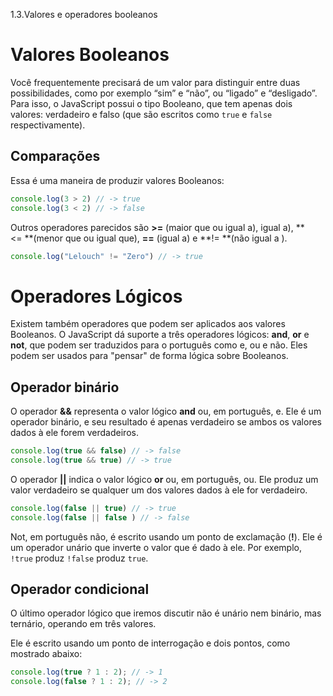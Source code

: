 1.3.Valores e operadores booleanos

# Valores Booleanos

Você frequentemente precisará de um valor para distinguir entre duas possibilidades, como por exemplo “sim” e “não”, ou “ligado” e “desligado”. Para isso, o JavaScript possui o tipo Booleano, que tem apenas dois valores: verdadeiro e falso (que são escritos como `true` e `false` respectivamente).

## Comparações

Essa é uma maneira de produzir valores Booleanos:

```js
console.log(3 > 2) // -> true
console.log(3 < 2) // -> false
```

Outros operadores parecidos são **>=** (maior que ou igual a), igual a), **<= **(menor que ou igual que), **==** (igual a) e **!= **(não igual a ).

```js
console.log("Lelouch" != "Zero") // -> true
```

# Operadores Lógicos

Existem também operadores que podem ser aplicados aos valores Booleanos. O JavaScript dá suporte a três operadores lógicos: **and**, **or** e **not**, que podem ser traduzidos para o português como e, ou e não. Eles podem ser usados para "pensar" de forma lógica sobre Booleanos.

## Operador binário

O operador **&&** representa o valor lógico **and** ou, em português, e. Ele é um operador binário, e seu resultado é apenas verdadeiro se ambos os valores dados à ele forem verdadeiros.

```js
console.log(true && false) // -> false
console.log(true && true) // -> true
```

O operador **||** indica o valor lógico **or** ou, em português, ou. Ele produz um valor verdadeiro se qualquer um dos valores dados à ele for verdadeiro.

```js
console.log(false || true) // -> true
console.log(false || false ) // -> false
```

Not, em português não, é escrito usando um ponto de exclamação (**!**). Ele é um operador unário que inverte o valor que é dado à ele. Por exemplo, `!true` produz `!false` produz `true`.

## Operador condicional

O último operador lógico que iremos discutir não é unário nem binário, mas ternário, operando em três valores.

Ele é escrito usando um ponto de interrogação e dois pontos, como mostrado abaixo:

```js
console.log(true ? 1 : 2); // -> 1
console.log(false ? 1 : 2); // -> 2
```